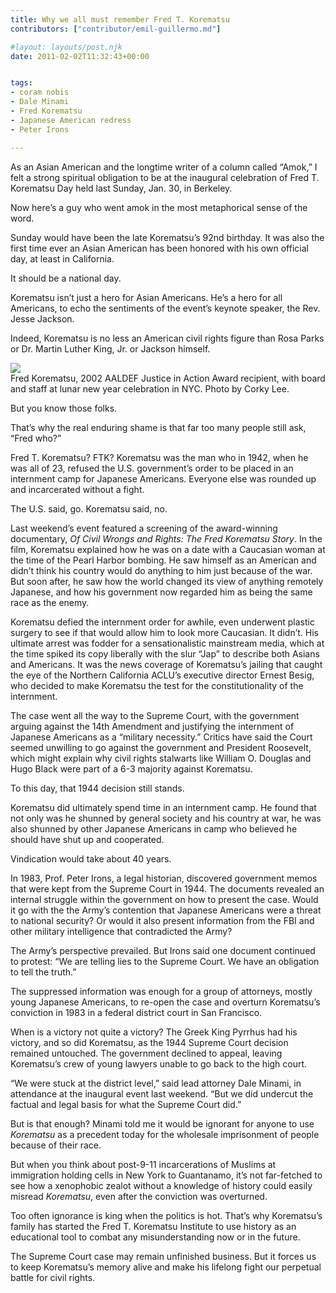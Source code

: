```yaml
---
title: Why we all must remember Fred T. Korematsu
contributors: ["contributor/emil-guillermo.md"]

#layout: layouts/post.njk
date: 2011-02-02T11:32:43+00:00


tags:
- coram nobis
- Dale Minami
- Fred Korematsu
- Japanese American redress
- Peter Irons

---
```


As an Asian American and the longtime writer of a column called “Amok,” I felt a strong spiritual obligation to be at the inaugural celebration of Fred T. Korematsu Day held last Sunday, Jan. 30, in Berkeley.

Now here’s a guy who went amok in the most metaphorical sense of the word.

Sunday would have been the late Korematsu’s 92nd birthday. It was also the first time ever an Asian American has been honored with his own official day, at least in California.

It should be a national day.

Korematsu isn’t just a hero for Asian Americans. He’s a hero for all Americans, to echo the sentiments of the event’s keynote speaker, the Rev. Jesse Jackson.

Indeed, Korematsu is no less an American civil rights figure than Rosa Parks or Dr. Martin Luther King, Jr. or Jackson himself.

![][1]  
Fred Korematsu, 2002 AALDEF Justice in Action Award recipient, with board and staff at lunar new year celebration in NYC. Photo by Corky Lee. 

But you know those folks.

That’s why the real enduring shame is that far too many people still ask, “Fred who?”

Fred T. Korematsu? FTK?  Korematsu was the man who in 1942, when he was all of 23, refused the U.S. government’s order to be placed in an internment camp for Japanese Americans.  Everyone else was rounded up and incarcerated without a fight.

The U.S. said, go. Korematsu said, no.

Last weekend’s event featured a screening of the award-winning documentary, _Of Civil_ _Wrongs and Rights: The Fred Korematsu Story_. In the film, Korematsu explained how he was on a date with a Caucasian woman at the time of the Pearl Harbor bombing. He saw himself as an American and didn’t think his country would do anything to him just because of the war.  But soon after, he saw how the world changed its view of anything remotely Japanese, and how his government now regarded him as being the same race as the enemy.

Korematsu defied the internment order for awhile, even underwent plastic surgery to see if that would allow him to look more Caucasian. It didn’t. His ultimate arrest was fodder for a sensationalistic mainstream media, which at the time spiked its copy liberally with the slur “Jap” to describe both Asians and Americans. It was the news coverage of Korematsu’s jailing that caught the eye of the Northern California ACLU’s executive director Ernest Besig, who decided to make Korematsu the test for the constitutionality of the internment.

The case went all the way to the Supreme Court, with the government arguing against the 14th Amendment and justifying the internment of Japanese Americans as a “military necessity.” Critics have said the Court seemed unwilling to go against the government and President Roosevelt, which might explain why civil rights stalwarts like William O. Douglas and Hugo Black were part of a 6-3 majority against Korematsu.

To this day, that 1944 decision still stands.

Korematsu did ultimately spend time in an internment camp. He found that not only was he shunned by general society and his country at war, he was also shunned by other Japanese Americans in camp who believed he should have shut up and cooperated.

Vindication would take about 40 years.

In 1983, Prof. Peter Irons, a legal historian, discovered government memos that were kept from the Supreme Court in 1944. The documents revealed an internal struggle within the government on how to present the case.  Would it go with the the Army’s contention that Japanese Americans were a threat to national security? Or would it also present information from the FBI and other military intelligence that contradicted the Army?

The Army’s perspective prevailed. But Irons said one document continued to protest: “We are telling lies to the Supreme Court. We have an obligation to tell the truth.”

The suppressed information was enough for a group of attorneys, mostly young Japanese Americans, to re-open the case and overturn Korematsu’s conviction in 1983 in a federal district court in San Francisco.

When is a victory not quite a victory?  The Greek King Pyrrhus had his victory, and so did Korematsu, as the 1944 Supreme Court decision remained untouched. The government declined to appeal, leaving Korematsu’s crew of young lawyers unable to go back to the high court.

“We were stuck at the district level,” said lead attorney Dale Minami, in attendance at the inaugural event last weekend. “But we did undercut the factual and legal basis for what the Supreme Court did.”

But is that enough?  Minami told me it would be ignorant for anyone to use _Korematsu_ as a precedent today for the wholesale imprisonment of people because of their race.

But when you think about post-9-11 incarcerations of Muslims at immigration holding cells in New York to Guantanamo, it’s not far-fetched to see how a xenophobic zealot without a knowledge of history could easily misread _Korematsu_, even after the conviction was overturned.

Too often ignorance is king when the politics is hot.  That’s why Korematsu’s family has started the Fred T. Korematsu Institute to use history as an educational tool to combat any misunderstanding now or in the future.

The Supreme Court case may remain unfinished business. But it forces us to keep Korematsu’s memory alive and make his lifelong fight our perpetual battle for civil rights.

[1]: /uploads/Korematsu.jpg
